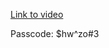 [Link to video](https://ucsd.zoom.us/rec/share/FKl_HIvHnaEekoYxR3iO8AKrjAfgpQ87FC61IHLfOd18PxBgepDYCwwhRm4PedgG.HG-LnOI3KGfoPGQ3?startTime=1748932367000)

Passcode: $hw^zo#3